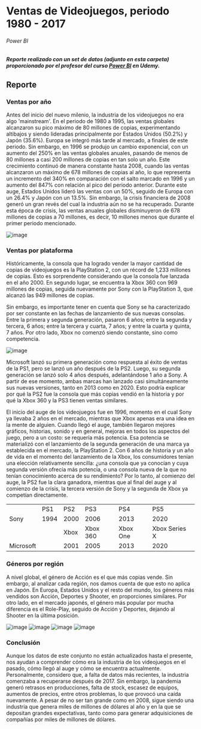 # Ventas de Videojuegos, periodo 1980 - 2017

###### Power BI

##### Reporte realizado con un set de datos (adjunto en esta carpeta) proporcionado por el profesor del curso [Power BI](https://github.com/RoderickGamer/RoderickGamer/blob/6ec82ba9d8edd813a08e6b09c888952a0fc21d2b/Formaci%C3%B3n%2C%20cursos%20y%20certificaciones.md) en Udemy.

## Reporte

### Ventas por año

Antes del inicio del nuevo milenio, la industria de los videojuegos no era algo 'mainstream'. En el periodo de 1980 a 1995, las ventas globales alcanzaron su pico máximo de 80 millones de copias, experimentando altibajos y siendo lideradas principalmente por Estados Unidos (50.2%) y Japón (35.6%). Europa se integró más tarde al mercado, a finales de este periodo. Sin embargo, en 1996 se produjo un cambio exponencial, con un aumento del 250% en las ventas globales anuales, pasando de menos de 80 millones a casi 200 millones de copias en tan solo un año. Este crecimiento continuó de manera constante hasta 2008, cuando las ventas alcanzaron un máximo de 678 millones de copias al año, lo que representa un incremento del 340% en comparación con el salto marcado en 1996 y un aumento del 847% con relación al pico del periodo anterior. Durante este auge, Estados Unidos lideró las ventas con un 50%, seguido de Europa con un 26.4% y Japón con un 13.5%. Sin embargo, la crisis financiera de 2008 generó un gran revés del cual la industria aún no se ha recuperado. Durante esta época de crisis, las ventas anuales globales disminuyeron de 678 millones de copias a 70 millones, es decir, 10 millones menos que durante el primer periodo mencionado.

![image](https://github.com/RoderickGamer/DataVizPortfolio/assets/126647917/bc956435-f267-42d2-98e9-7b482f3f2975)


### Ventas por plataforma

Históricamente, la consola que ha logrado vender la mayor cantidad de copias de videojuegos es la PlayStation 2, con un récord de 1,233 millones de copias. Esto es sorprendente considerando que la consola fue lanzada en el año 2000. En segundo lugar, se encuentra la Xbox 360 con 969 millones de copias, seguida nuevamente por Sony con la PlayStation 3, que alcanzó las 949 millones de copias.

Sin embargo, es importante tener en cuenta que Sony se ha caracterizado por ser constante en las fechas de lanzamiento de sus nuevas consolas. Entre la primera y segunda generación, pasaron 6 años; entre la segunda y tercera, 6 años; entre la tercera y cuarta, 7 años; y entre la cuarta y quinta, 7 años. Por otro lado, Xbox no comenzó siendo constante, sino como competencia. 

![image](https://github.com/RoderickGamer/DataVizPortfolio/assets/126647917/1c817028-c4ee-44cf-8074-5ccf7c75104e)

Microsoft lanzó su primera generación como respuesta al éxito de ventas de la PS1, pero se lanzó un año después de la PS2. Luego, su segunda generación se lanzó solo 4 años después, adelantándose 1 año a Sony. A partir de ese momento, ambas marcas han lanzado casi simultáneamente sus nuevas versiones, tanto en 2013 como en 2020. Esto podría explicar por qué la PS2 fue la consola que más copias vendió en la historia y por qué la Xbox 360 y la PS3 tienen ventas similares.

El inicio del auge de los videojuegos fue en 1996, momento en el cual Sony ya llevaba 2 años en el mercado, mientras que Xbox apenas era una idea en la mente de alguien. Cuando llegó el auge, también llegaron mejores gráficos, historias, sonido y en general, mejoras en todos los aspectos del juego, pero a un costo: se requería más potencia. Esa potencia se materializó con el lanzamiento de la segunda generación de una marca ya establecida en el mercado, la PlayStation 2. Con 6 años de historia y un año de vida en el momento del lanzamiento de la Xbox, los consumidores tenían una elección relativamente sencilla: ¿una consola que ya conocían y cuya segunda versión ofrecía más potencia, o una consola nueva de la que no tenían conocimiento acerca de su rendimiento? Por lo tanto, al comienzo del auge, la PS2 fue la clara ganadora, mientras que al final del auge y al comienzo de la crisis, la tercera versión de Sony y la segunda de Xbox ya competían directamente.

|  |  |  |  |  |  |
| --- | --- | --- | --- | --- | --- |
|  | PS1 | PS2 | PS3 | PS4 | PS5 |
| Sony | 1994 | 2000 | 2006 | 2013 | 2020 |
|  |  | Xbox | Xbox 360 | Xbox One | Xbox Series X |
| Microsoft |  | 2001 | 2005 | 2013 | 2020 |

### Géneros por región

A nivel global, el género de Acción es el que más copias vende. Sin embargo, al analizar cada región, nos damos cuenta de que esto no aplica en Japón. En Europa, Estados Unidos y el resto del mundo, los géneros más vendidos son Acción, Deportes y Shooter, en proporciones similares. Por otro lado, en el mercado japonés, el género más popular por mucha diferencia es el Role-Play, seguido de Acción y Deportes, dejando al Shooter en la última posición.

![image](https://github.com/RoderickGamer/DataVizPortfolio/assets/126647917/ca003ed4-67c4-4384-bd81-593fed453e9f)
![image](https://github.com/RoderickGamer/DataVizPortfolio/assets/126647917/6c67e2c9-4f2f-4725-a251-06b0b62734cc)
![image](https://github.com/RoderickGamer/DataVizPortfolio/assets/126647917/145ea8e0-66a1-4c4f-b7c7-a35f7b6eb687)
![image](https://github.com/RoderickGamer/DataVizPortfolio/assets/126647917/faf9f725-23c7-4bef-9b05-c7a35a5e5244)


### Conclusión

Aunque los datos de este conjunto no están actualizados hasta el presente, nos ayudan a comprender cómo era la industria de los videojuegos en el pasado, cómo llegó al auge y cómo se encuentra actualmente. Personalmente, considero que, a falta de datos más recientes, la industria comenzaba a recuperarse después de 2017. Sin embargo, la pandemia generó retrasos en producciones, falta de stock, escasez de equipos, aumentos de precios, entre otros problemas, lo que provocó una caída nuevamente. A pesar de no ser tan grande como en 2008, sigue siendo una industria que genera miles de millones de dólares al año y en la que se depositan grandes expectativas, tanto como para generar adquisiciones de compañías por miles de millones de dólares.

